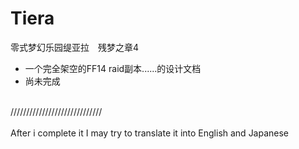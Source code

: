 # Tiera

零式梦幻乐园缇亚拉　残梦之章4<br>
- 一个完全架空的FF14 raid副本......的设计文档 <br>
- 尚未完成<br>
<br>
/////////////////////////////<br>
<br>
After i complete it I may try to translate it into English and Japanese<br>
<br>
